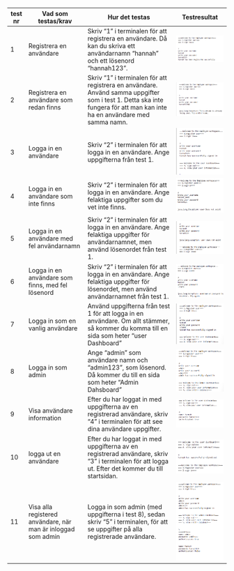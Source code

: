 | test nr | Vad som testas/krav  | Hur det testas | Testresultat |
| --- | --- | --- | --- |
| 1 | Registrera en användare  | Skriv  “1” i terminalen för att registrera en användare. Då kan du skriva ett användarnamn “hannah” och ett lösenord “hannah123”.  | ![test1](images/test1.png) |
| 2 | Registrera en användare som redan finns  | Skriv “1” i terminalen för att registrera en användare. Använd samma uppgifter som i test 1. Detta ska inte fungera för att man kan inte ha en användare med samma namn. | ![test2](images/test2.png) |
| 3 | Logga in en användare | Skriv “2” i terminalen för att logga in en användare.  Ange uppgifterna från test 1. | ![test3](images/test3.png) |
| 4 | Logga in en användare som inte finns | Skriv “2” i terminalen för att logga in en användare.  Ange felaktiga uppgifter som du vet inte finns. | ![test4](images/test4.png) |
| 5 | Logga in en användare med fel användarnamn | Skriv “2” i terminalen för att logga in en användare. Ange felaktiga uppgifter för användarnamnet, men använd lösenordet från test 1. | ![test5](images/test5.png) |
| 6 | Logga in en användare som finns, med fel lösenord  | Skriv “2” i terminalen för att logga in en användare. Ange felaktiga uppgifter för lösenordet, men använd användarnamnet från test 1. | ![test6](images/test6.png) |
| 7 | Logga in som en vanlig användare | Använd uppgifterna från test 1 för att logga in en användare. Om allt stämmer, så kommer du komma till en sida som heter “user Dashboard” | ![test7](images/test7.png) |
| 8 | Logga in som admin | Ange “admin” som användare namn och “admin123”, som lösenord. Då kommer du till en sida som heter “Admin Dahsboard” | ![test8](images/test8.png) |
| 9 | Visa användare information | Efter du har loggat in med uppgifterna av en registrerad användare, skriv “4” i terminalen för att see dina användare uppgifter. | ![test9](images/test9.png) |
| 10 | logga ut en användare  | Efter du har loggat in med uppgifterna av en registrerad användare, skriv “3” i terminalen för att logga ut. Efter det kommer du till startsidan. | ![test10](images/test10.png) |
| 11 | Visa alla registered användare, när man är inloggad som admin | Logga in som admin (med uppgifterna i test 8), sedan skriv “5” i terminalen, för att se uppgifter på alla registrerade användare. | ![test11](images/test11.png) |
